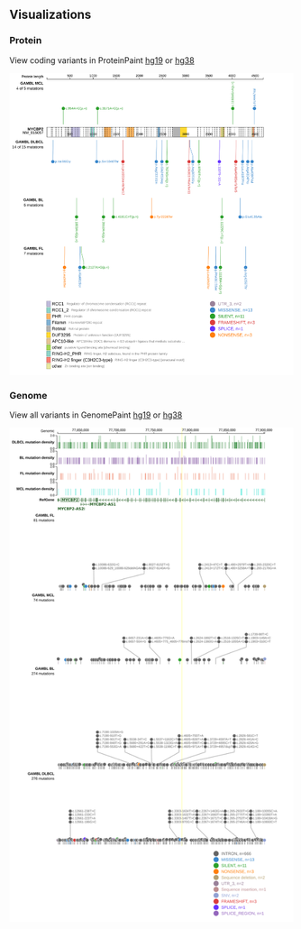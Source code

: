 ## Visualizations
### Protein
View coding variants in ProteinPaint [hg19](https://morinlab.github.io/LLMPP/GAMBL/MYCBP2_protein.html)  or [hg38](https://morinlab.github.io/LLMPP/GAMBL/MYCBP2_protein_hg38.html)

![](images/proteinpaint/MYCBP2_NM_015057.svg)

### Genome
View all variants in GenomePaint [hg19](https://morinlab.github.io/LLMPP/GAMBL/MYCBP2.html)  or [hg38](https://morinlab.github.io/LLMPP/GAMBL/MYCBP2_hg38.html)

![](images/proteinpaint/MYCBP2.svg)

